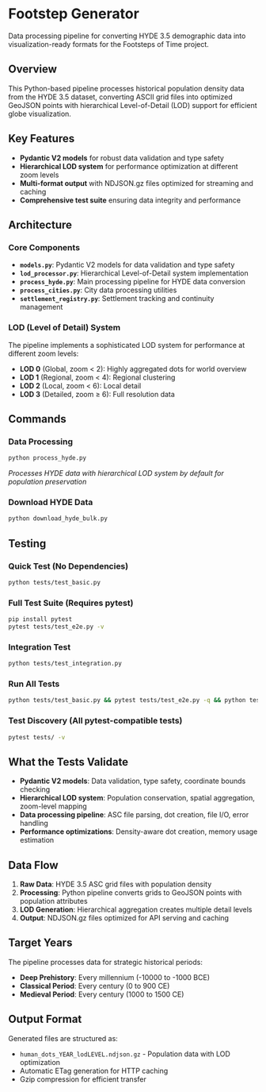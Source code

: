 # Footstep Generator

Data processing pipeline for converting HYDE 3.5 demographic data into visualization-ready formats for the Footsteps of Time project.

## Overview

This Python-based pipeline processes historical population density data from the HYDE 3.5 dataset, converting ASCII grid files into optimized GeoJSON points with hierarchical Level-of-Detail (LOD) support for efficient globe visualization.

## Key Features

- **Pydantic V2 models** for robust data validation and type safety
- **Hierarchical LOD system** for performance optimization at different zoom levels
- **Multi-format output** with NDJSON.gz files optimized for streaming and caching
- **Comprehensive test suite** ensuring data integrity and performance

## Architecture

### Core Components

- **`models.py`**: Pydantic V2 models for data validation and type safety
- **`lod_processor.py`**: Hierarchical Level-of-Detail system implementation
- **`process_hyde.py`**: Main processing pipeline for HYDE data conversion
- **`process_cities.py`**: City data processing utilities
- **`settlement_registry.py`**: Settlement tracking and continuity management

### LOD (Level of Detail) System

The pipeline implements a sophisticated LOD system for performance at different zoom levels:

- **LOD 0** (Global, zoom < 2): Highly aggregated dots for world overview
- **LOD 1** (Regional, zoom < 4): Regional clustering 
- **LOD 2** (Local, zoom < 6): Local detail
- **LOD 3** (Detailed, zoom ≥ 6): Full resolution data

## Commands

### Data Processing
```bash
python process_hyde.py
```
*Processes HYDE data with hierarchical LOD system by default for population preservation*

### Download HYDE Data
```bash
python download_hyde_bulk.py
```

## Testing

### Quick Test (No Dependencies)
```bash
python tests/test_basic.py
```

### Full Test Suite (Requires pytest)
```bash
pip install pytest
pytest tests/test_e2e.py -v
```

### Integration Test
```bash
python tests/test_integration.py
```

### Run All Tests
```bash
python tests/test_basic.py && pytest tests/test_e2e.py -q && python tests/test_integration.py
```

### Test Discovery (All pytest-compatible tests)
```bash
pytest tests/ -v
```

## What the Tests Validate

- **Pydantic V2 models**: Data validation, type safety, coordinate bounds checking
- **Hierarchical LOD system**: Population conservation, spatial aggregation, zoom-level mapping
- **Data processing pipeline**: ASC file parsing, dot creation, file I/O, error handling
- **Performance optimizations**: Density-aware dot creation, memory usage estimation

## Data Flow

1. **Raw Data**: HYDE 3.5 ASC grid files with population density
2. **Processing**: Python pipeline converts grids to GeoJSON points with population attributes
3. **LOD Generation**: Hierarchical aggregation creates multiple detail levels
4. **Output**: NDJSON.gz files optimized for API serving and caching

## Target Years

The pipeline processes data for strategic historical periods:

- **Deep Prehistory**: Every millennium (-10000 to -1000 BCE)
- **Classical Period**: Every century (0 to 900 CE)
- **Medieval Period**: Every century (1000 to 1500 CE)

## Output Format

Generated files are structured as:
- `human_dots_YEAR_lodLEVEL.ndjson.gz` - Population data with LOD optimization
- Automatic ETag generation for HTTP caching
- Gzip compression for efficient transfer